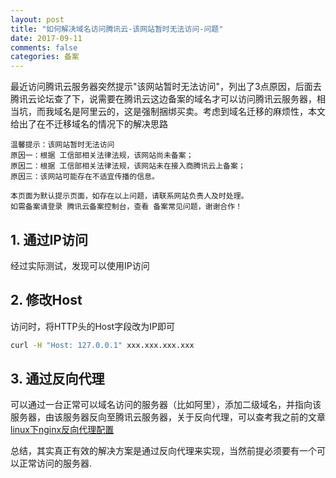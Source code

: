 ```yaml
---
layout: post
title: "如何解决域名访问腾讯云-该网站暂时无法访问-问题"
date: 2017-09-11
comments: false
categories: 备案
---
```


最近访问腾讯云服务器突然提示"该网站暂时无法访问"，列出了3点原因，后面去腾讯云论坛查了下，说需要在腾讯云这边备案的域名才可以访问腾讯云服务器，相当坑，而我域名是阿里云的，这是强制捆绑买卖。考虑到域名迁移的麻烦性，本文给出了在不迁移域名的情况下的解决思路

```
温馨提示：该网站暂时无法访问
原因一：根据 工信部相关法律法规，该网站尚未备案；
原因二：根据 工信部相关法律法规，该网站未在接入商腾讯云上备案；
原因三：该网站可能存在不适宜传播的信息。

本页面为默认提示页面，如存在以上问题，请联系网站负责人及时处理。
如需备案请登录 腾讯云备案控制台，查看 备案常见问题，谢谢合作！
```

## 1. 通过IP访问

经过实际测试，发现可以使用IP访问

## 2. 修改Host

访问时，将HTTP头的Host字段改为IP即可

```bash
curl -H "Host: 127.0.0.1" xxx.xxx.xxx.xxx
```

## 3. 通过反向代理

可以通过一台正常可以域名访问的服务器（比如阿里），添加二级域名，并指向该服务器，由该服务器反向至腾讯云服务器，关于反向代理，可以查考我之前的文章 [linux下nginx反向代理配置](/linux/2017/08/24/linux下nginx反向代理配置.html)


总结，其实真正有效的解决方案是通过反向代理来实现，当然前提必须要有一个可以正常访问的服务器.
